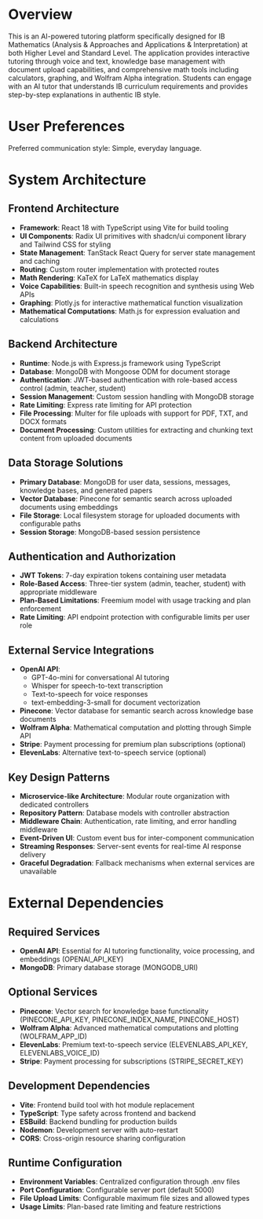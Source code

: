 # Overview

This is an AI-powered tutoring platform specifically designed for IB Mathematics (Analysis & Approaches and Applications & Interpretation) at both Higher Level and Standard Level. The application provides interactive tutoring through voice and text, knowledge base management with document upload capabilities, and comprehensive math tools including calculators, graphing, and Wolfram Alpha integration. Students can engage with an AI tutor that understands IB curriculum requirements and provides step-by-step explanations in authentic IB style.

# User Preferences

Preferred communication style: Simple, everyday language.

# System Architecture

## Frontend Architecture
- **Framework**: React 18 with TypeScript using Vite for build tooling
- **UI Components**: Radix UI primitives with shadcn/ui component library and Tailwind CSS for styling
- **State Management**: TanStack React Query for server state management and caching
- **Routing**: Custom router implementation with protected routes
- **Math Rendering**: KaTeX for LaTeX mathematics display
- **Voice Capabilities**: Built-in speech recognition and synthesis using Web APIs
- **Graphing**: Plotly.js for interactive mathematical function visualization
- **Mathematical Computations**: Math.js for expression evaluation and calculations

## Backend Architecture
- **Runtime**: Node.js with Express.js framework using TypeScript
- **Database**: MongoDB with Mongoose ODM for document storage
- **Authentication**: JWT-based authentication with role-based access control (admin, teacher, student)
- **Session Management**: Custom session handling with MongoDB storage
- **Rate Limiting**: Express rate limiting for API protection
- **File Processing**: Multer for file uploads with support for PDF, TXT, and DOCX formats
- **Document Processing**: Custom utilities for extracting and chunking text content from uploaded documents

## Data Storage Solutions
- **Primary Database**: MongoDB for user data, sessions, messages, knowledge bases, and generated papers
- **Vector Database**: Pinecone for semantic search across uploaded documents using embeddings
- **File Storage**: Local filesystem storage for uploaded documents with configurable paths
- **Session Storage**: MongoDB-based session persistence

## Authentication and Authorization
- **JWT Tokens**: 7-day expiration tokens containing user metadata
- **Role-Based Access**: Three-tier system (admin, teacher, student) with appropriate middleware
- **Plan-Based Limitations**: Freemium model with usage tracking and plan enforcement
- **Rate Limiting**: API endpoint protection with configurable limits per user role

## External Service Integrations
- **OpenAI API**: 
  - GPT-4o-mini for conversational AI tutoring
  - Whisper for speech-to-text transcription
  - Text-to-speech for voice responses
  - text-embedding-3-small for document vectorization
- **Pinecone**: Vector database for semantic search across knowledge base documents
- **Wolfram Alpha**: Mathematical computation and plotting through Simple API
- **Stripe**: Payment processing for premium plan subscriptions (optional)
- **ElevenLabs**: Alternative text-to-speech service (optional)

## Key Design Patterns
- **Microservice-like Architecture**: Modular route organization with dedicated controllers
- **Repository Pattern**: Database models with controller abstraction
- **Middleware Chain**: Authentication, rate limiting, and error handling middleware
- **Event-Driven UI**: Custom event bus for inter-component communication
- **Streaming Responses**: Server-sent events for real-time AI response delivery
- **Graceful Degradation**: Fallback mechanisms when external services are unavailable

# External Dependencies

## Required Services
- **OpenAI API**: Essential for AI tutoring functionality, voice processing, and embeddings (OPENAI_API_KEY)
- **MongoDB**: Primary database storage (MONGODB_URI)

## Optional Services
- **Pinecone**: Vector search for knowledge base functionality (PINECONE_API_KEY, PINECONE_INDEX_NAME, PINECONE_HOST)
- **Wolfram Alpha**: Advanced mathematical computations and plotting (WOLFRAM_APP_ID)
- **ElevenLabs**: Premium text-to-speech service (ELEVENLABS_API_KEY, ELEVENLABS_VOICE_ID)
- **Stripe**: Payment processing for subscriptions (STRIPE_SECRET_KEY)

## Development Dependencies
- **Vite**: Frontend build tool with hot module replacement
- **TypeScript**: Type safety across frontend and backend
- **ESBuild**: Backend bundling for production builds
- **Nodemon**: Development server with auto-restart
- **CORS**: Cross-origin resource sharing configuration

## Runtime Configuration
- **Environment Variables**: Centralized configuration through .env files
- **Port Configuration**: Configurable server port (default 5000)
- **File Upload Limits**: Configurable maximum file sizes and allowed types
- **Usage Limits**: Plan-based rate limiting and feature restrictions